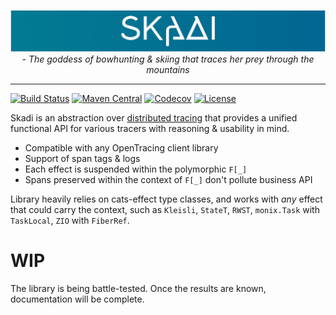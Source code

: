 <p align="center">
  <img src="skadi.svg" width="1100px" />  
  <br/>
  <i>- The goddess of bowhunting & skiing that traces her prey through the mountains</i>
</p>

----
[![Build Status](https://img.shields.io/github/workflow/status/valskalla/skadi/Scala%20CI)](https://github.com/valskalla/skadi/actions)
[![Maven Central](https://img.shields.io/maven-central/v/com.github.valskalla/skadi-core_2.13)](https://search.maven.org/search?q=com.github.valskalla)
[![Codecov](https://img.shields.io/codecov/c/github/valskalla/skadi)](https://codecov.io/gh/valskalla/skadi)
[![License](https://img.shields.io/github/license/valskalla/skadi)](https://github.com/valskalla/skadi/blob/master/LICENSE)

Skadi is an abstraction over [distributed tracing](https://opentracing.io/docs/overview/what-is-tracing/) that
provides a unified functional API for various tracers with reasoning & usability in mind.

- Compatible with any OpenTracing client library
- Support of span tags & logs
- Each effect is suspended within the polymorphic `F[_]`
- Spans preserved within the context of `F[_]` don't pollute business API

Library heavily relies on cats-effect type classes, and works with _any_ effect that could carry
the context, such as `Kleisli`, `StateT`, `RWST`, `monix.Task` with `TaskLocal`, `ZIO` with `FiberRef`.

# WIP

The library is being battle-tested. Once the results are known, documentation will be complete.